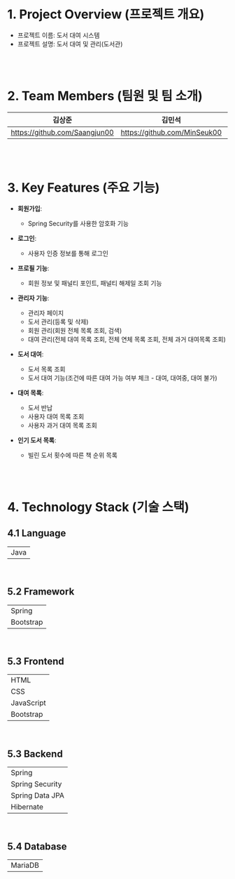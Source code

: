 # 1. Project Overview (프로젝트 개요)
- 프로젝트 이름: 도서 대여 시스템
- 프로젝트 설명: 도서 대여 및 관리(도서관)

<br/>
<br/>

# 2. Team Members (팀원 및 팀 소개)
| 김상준 | 김민석 | 백민철 |
|:------:|:------:|:------:|
| https://github.com/Saangjun00 | https://github.com/MinSeuk00 | https://github.com/baekmincheol |

<br/>
<br/>

# 3. Key Features (주요 기능)
- **회원가입**:
  - Spring Security를 사용한 암호화 기능

- **로그인**:
  - 사용자 인증 정보를 통해 로그인

- **프로필 기능**:
  - 회원 정보 및 패널티 포인트, 패널티 해제일 조회 기능

- **관리자 기능**:
  - 관리자 페이지
  - 도서 관리(등록 및 삭제)
  - 회원 관리(회원 전체 목록 조회, 검색)
  - 대여 관리(전체 대여 목록 조회, 전체 연체 목록 조회, 전체 과거 대여목록 조회) 

- **도서 대여**:
  - 도서 목록 조회
  - 도서 대여 기능(조건에 따른 대여 가능 여부 체크 - 대여, 대여중, 대여 불가)

- **대여 목록**:
  - 도서 반납
  - 사용자 대여 목록 조회
  - 사용자 과거 대여 목록 조회

- **인기 도서 목록**:
  - 빌린 도서 횟수에 따른 책 순위 목록

<br/>
<br/>

# 4. Technology Stack (기술 스택)
## 4.1 Language
|  |  
|-----------------|
| Java |

<br/>

## 5.2 Framework
|  |  
|-----------------|
| Spring |
| Bootstrap |

<br/>

## 5.3 Frontend
|  |  
|-----------------|
| HTML |
| CSS |
| JavaScript |
| Bootstrap |

<br/>

## 5.3 Backend
|  |  
|-----------------|
| Spring |
| Spring Security |
| Spring Data JPA |
| Hibernate |

<br/>

## 5.4 Database
|  |  
|-----------------|
| MariaDB |


<br/>
<br/>
